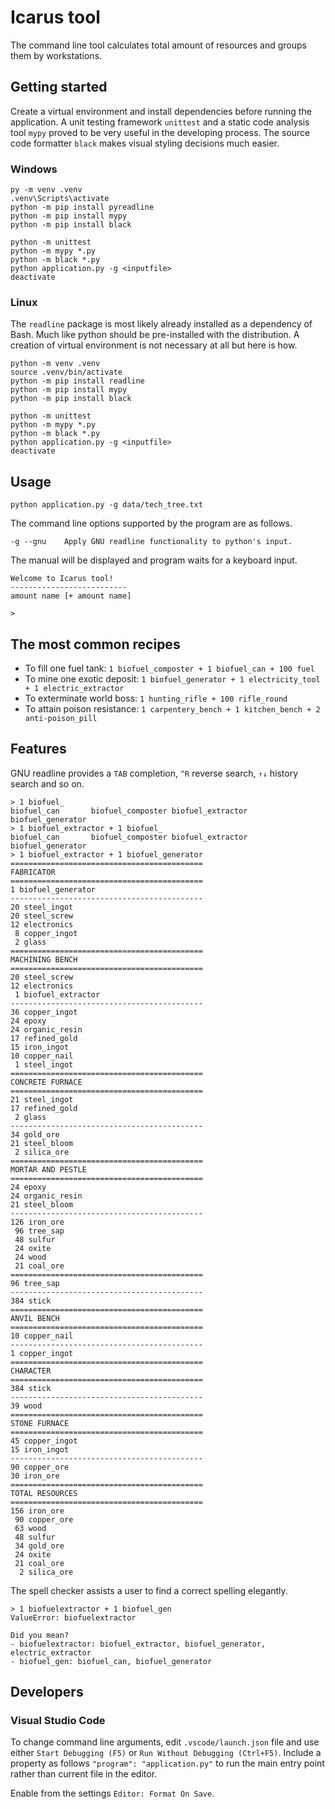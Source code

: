 # Icarus tool

The command line tool calculates total amount of resources and groups them by workstations.

## Getting started

Create a virtual environment and install dependencies before running the application.
A unit testing framework `unittest` and a static code analysis tool `mypy` proved to be very useful in the developing process. The source code formatter `black` makes visual styling decisions much easier.

### Windows

```
py -m venv .venv
.venv\Scripts\activate
python -m pip install pyreadline
python -m pip install mypy
python -m pip install black

python -m unittest
python -m mypy *.py
python -m black *.py
python application.py -g <inputfile>
deactivate
```

### Linux

The `readline` package is most likely already installed as a dependency of Bash. Much like python should be pre-installed with the distribution. A creation of virtual environment is not necessary at all but here is how.

```
python -m venv .venv
source .venv/bin/activate
python -m pip install readline
python -m pip install mypy
python -m pip install black

python -m unittest
python -m mypy *.py
python -m black *.py
python application.py -g <inputfile>
deactivate
```

## Usage

```
python application.py -g data/tech_tree.txt
```

The command line options supported by the program are as follows.

```
-g --gnu    Apply GNU readline functionality to python's input.
```

The manual will be displayed and program waits for a keyboard input.

```
Welcome to Icarus tool!
--------------------------
amount name [+ amount name]

> 
```

## The most common recipes

- To fill one fuel tank: `1 biofuel_composter + 1 biofuel_can + 100 fuel`
- To mine one exotic deposit: `1 biofuel_generator + 1 electricity_tool + 1 electric_extractor`
- To exterminate world boss: `1 hunting_rifle + 100 rifle_round`
- To attain poison resistance: `1 carpentery_bench + 1 kitchen_bench + 2 anti-poison_pill`

## Features

GNU readline provides a `TAB` completion, `^R` reverse search, `↑↓` history search and so on.

```
> 1 biofuel_
biofuel_can       biofuel_composter biofuel_extractor biofuel_generator
> 1 biofuel_extractor + 1 biofuel_
biofuel_can       biofuel_composter biofuel_extractor biofuel_generator
> 1 biofuel_extractor + 1 biofuel_generator
===========================================
FABRICATOR
===========================================
1 biofuel_generator
-------------------------------------------
20 steel_ingot
20 steel_screw
12 electronics
 8 copper_ingot
 2 glass
===========================================
MACHINING BENCH
===========================================
20 steel_screw
12 electronics
 1 biofuel_extractor
-------------------------------------------
36 copper_ingot
24 epoxy
24 organic_resin
17 refined_gold
15 iron_ingot
10 copper_nail
 1 steel_ingot
===========================================
CONCRETE FURNACE
===========================================
21 steel_ingot
17 refined_gold
 2 glass
-------------------------------------------
34 gold_ore
21 steel_bloom
 2 silica_ore
===========================================
MORTAR AND PESTLE
===========================================
24 epoxy
24 organic_resin
21 steel_bloom
-------------------------------------------
126 iron_ore
 96 tree_sap
 48 sulfur
 24 oxite
 24 wood
 21 coal_ore
===========================================
96 tree_sap
-------------------------------------------
384 stick
===========================================
ANVIL BENCH
===========================================
10 copper_nail
-------------------------------------------
1 copper_ingot
===========================================
CHARACTER
===========================================
384 stick
-------------------------------------------
39 wood
===========================================
STONE FURNACE
===========================================
45 copper_ingot
15 iron_ingot
-------------------------------------------
90 copper_ore
30 iron_ore
===========================================
TOTAL RESOURCES
===========================================
156 iron_ore
 90 copper_ore
 63 wood
 48 sulfur
 34 gold_ore
 24 oxite
 21 coal_ore
  2 silica_ore
```

The spell checker assists a user to find a correct spelling elegantly.

```
> 1 biofuelextractor + 1 biofuel_gen
ValueError: biofuelextractor

Did you mean?
- biofuelextractor: biofuel_extractor, biofuel_generator, electric_extractor
- biofuel_gen: biofuel_can, biofuel_generator
```

## Developers

### Visual Studio Code

To change command line arguments, edit `.vscode/launch.json` file and use either `Start Debugging (F5)` or `Run Without Debugging (Ctrl+F5)`. Include a property as follows `"program": "application.py"` to run the main entry point rather than current file in the editor.

Enable from the settings `Editor: Format On Save`.
